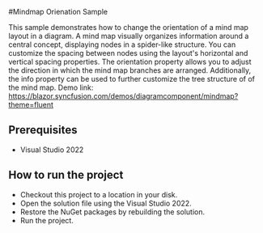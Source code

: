 #Mindmap Orienation Sample

This sample demonstrates how to change the orientation of a mind map layout in a diagram. A mind map visually organizes information around a central concept, displaying nodes in a spider-like structure. You can customize the spacing between nodes using the layout's horizontal and vertical spacing properties. The orientation property allows you to adjust the direction in which the mind map branches are arranged. Additionally, the info property can be used to further customize the tree structure of
of the mind map.
Demo link:
https://blazor.syncfusion.com/demos/diagramcomponent/mindmap?theme=fluent

## Prerequisites

* Visual Studio 2022

## How to run the project

* Checkout this project to a location in your disk.
* Open the solution file using the Visual Studio 2022.
* Restore the NuGet packages by rebuilding the solution.
* Run the project.
